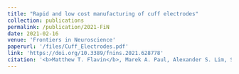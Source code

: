 ```yaml
---
title: "Rapid and low cost manufacturing of cuff electrodes"
collection: publications
permalink: /publication/2021-FiN
date: 2021-02-16
venue: 'Frontiers in Neuroscience'
paperurl: '/files/Cuff_Electrodes.pdf'
link: 'https://doi.org/10.3389/fnins.2021.628778'
citation: '<b>Matthew T. Flavin</b>, Marek A. Paul, Alexander S. Lim, Senan Abdulhamed, Charles A. Lissandrello, Robert Ajemian, Samuel J. Lin, Jongyoon Han. &quot;Rapid and low cost manufacturing of cuff electrodes.&quot; in <i>Frontiers in Neuroscience</i>, vol. 16, 628778, Feb. 2021.'
---
```

